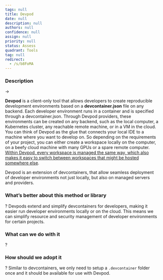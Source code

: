 ```yaml
---
tags: null
title: Devpod
date: null
description: null
authors: null
confidence: null
assign: null
priority: null
status: Assess
quadrant: Tools
tag: null
redirect:
  - /s/b8FoMA
---
```


<!-- table_of_contents f9784ea6-bc24-4b76-a097-e07b6e0cec47 -->

### Description

→

**Devpod** is a client-only tool that allows developers to create reproducible development environments based on a **devcontainer.json** file on any backend. Each developer environment runs in a container and is specified through a devcontainer.json. Through Devpod providers, these environments can be created on any backend, such as the local computer, a Kubernetes cluster, any reachable remote machine, or in a VM in the cloud. You can think of Devpod as the glue that connects your local IDE to a machine where you want to develop on. So depending on the requirements of your project, you can either create a workspace locally on the computer, on a beefy cloud machine with many GPUs or a spare remote computer. [Within Devpod, every workspace is managed the same way, which also makes it easy to switch between workspaces that might be hosted somewhere else](https://github.com/loft-sh/devpod).

Devpod is an extension of devcontainers, that allow seamless deployment of developer environments not just locally, but also on managed servers and providers.

### What’s better about this method or library

? Devpods extend and simplify devcontainers for developers, making it easier run developer environments locally or on the cloud. This means we can simplify resource and security management of developer environments for certain projects.

### What can we do with it

?

### How should we adopt it

? Similar to devcontainers, we only need to setup a `.devcontainer` folder once and it should be available for use with Devpod.

<!-- child_database c91c99c6-6058-4b39-8182-62e092c5b19a -->
